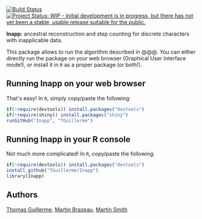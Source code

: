 [![Build Status](https://travis-ci.org/TGuillerme/Inapp.svg?branch=master)](https://travis-ci.org/TGuillerme/Inapp)
[![Project Status: WIP - Initial development is in progress, but there has not yet been a stable, usable release suitable for the public.](http://www.repostatus.org/badges/latest/wip.svg)](http://www.repostatus.org/#wip)
<!-- [![DOI](https://zenodo.org/badge/DOI/10.5281/zenodo.55646.svg)](https://doi.org/10.5281/zenodo.55646) -->

**Inapp**: ancestral reconstruction and step counting for discrete characters with inapplicable data.

<!-- 
<a href="https://figshare.com/articles/New_approaches_to_disparity-through-time_analysis/3437546"><img src="http://tguillerme.github.io/images/logo-FS.png" height="15" widht="15"/></a> 
Check out the [presentation](https://figshare.com/articles/New_approaches_to_disparity-through-time_analysis/3437546) or the [video](https://www.youtube.com/watch?v=ZzipKw8W8KQ) of some of the package's novel features.
 -->

This package allows to run the algorithm described in @@@.
You can either directly run the package on your web browser (Graphical User Interface mode!), or install it in `R` as a proper package (or both!).

## Running Inapp on your web browser
That's easy! In `R`, simply copy/paste the following:
```r
if(!require(devtools)) install.packages("devtools")
if(!require(shiny)) install.packages("shiny")
runGitHub("Inapp", "TGuillerme")
```
<!-- Upload the whole thing on shiny servers -->

## Running Inapp in your R console
Not much more complicated! In `R`, copy/paste the following:
```r
if(!require(devtools)) install.packages("devtools")
install_github("TGuillerme/Inapp")
library(Inapp)
```

Authors
-------
[Thomas Guillerme](http://tguillerme.github.io), [Martin Brazeau](http://www.imperial.ac.uk/people/m.brazeau), [Martin Smith](https://community.dur.ac.uk/martin.smith/)

<!-- 
Citation
-------
 -->

